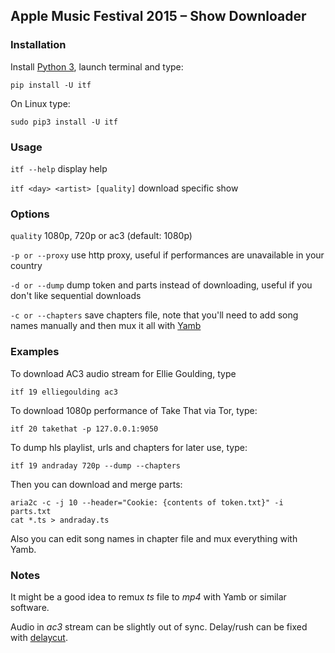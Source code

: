 ## Apple Music Festival 2015 – Show Downloader

### Installation
Install [Python 3](https://www.python.org/downloads/), launch terminal and type:
```
pip install -U itf
```
On Linux type:
```
sudo pip3 install -U itf
```

### Usage
`itf --help` display help

`itf <day> <artist> [quality]` download specific show

### Options
`quality` 1080p, 720p or ac3 (default: 1080p)

`-p or --proxy` use http proxy, useful if performances are unavailable in your country

`-d or --dump` dump token and parts instead of downloading, useful if you don't like sequential downloads

`-c or --chapters` save chapters file, note that you'll need to add song names manually and then mux it all with [Yamb](http://www.videohelp.com/software/YAMB)

### Examples
To download AC3 audio stream for Ellie Goulding, type
```
itf 19 elliegoulding ac3
```

To download 1080p performance of Take That via Tor, type:
```
itf 20 takethat -p 127.0.0.1:9050
```

To dump hls playlist, urls and chapters for later use, type:
```
itf 19 andraday 720p --dump --chapters
```
Then you can download and merge parts:
```
aria2c -c -j 10 --header="Cookie: {contents of token.txt}" -i parts.txt
cat *.ts > andraday.ts
```
Also you can edit song names in chapter file and mux everything with Yamb.

### Notes
It might be a good idea to remux *ts* file to *mp4* with Yamb or similar software.

Audio in *ac3* stream can be slightly out of sync. Delay/rush can be fixed with [delaycut](http://www.videohelp.com/software/delaycut).
